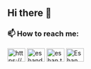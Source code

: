 ## Hi there 👋

<!--
**eshan5/eshan5** is a ✨ _special_ ✨ repository because its `README.md` (this file) appears on your GitHub profile.

Here are some ideas to get you started:

- 🔭 I’m currently working on ...
- 🌱 I’m currently learning ...
- 👯 I’m looking to collaborate on ...
- 🤔 I’m looking for help with ...
- 💬 Ask me about ...
- 😄 Pronouns: ...
- ⚡ Fun fact: ...
-->

<h3 align="left">📫 How to reach me:</h3>
<p align="left">
<a href="https://linkedin.com/in/https://www.linkedin.com/in/eshan-das-a8a736178/" target="blank"><img align="center" src="https://raw.githubusercontent.com/rahuldkjain/github-profile-readme-generator/master/src/images/icons/Social/linked-in-alt.svg" alt="https://www.linkedin.com/in/eshan-das-a8a736178/" height="30" width="40" /></a>
<a href="https://www.facebook.com/eshandas2001/" target="blank"><img align="center" src="https://raw.githubusercontent.com/rahuldkjain/github-profile-readme-generator/master/src/images/icons/Social/facebook.svg" alt="eshandas2001" height="30" width="40" /></a>
<a href="https://www.instagram.com/eshan.the.one/" target="blank"><img align="center" src="https://raw.githubusercontent.com/rahuldkjain/github-profile-readme-generator/master/src/images/icons/Social/instagram.svg" alt="eshan.the.one" height="30" width="40" /></a>
<a href="https://www.youtube.com/@eshandas9108" target="blank"><img align="center" src="https://raw.githubusercontent.com/rahuldkjain/github-profile-readme-generator/master/src/images/icons/Social/youtube.svg" alt="Eshan Das" height="30" width="40" /></a>
